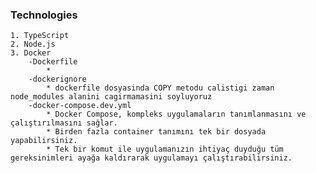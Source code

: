 ### Technologies

    1. TypeScript
    2. Node.js
    3. Docker
        -Dockerfile
            *
        -dockerignore
            * dockerfile dosyasinda COPY metodu calistigi zaman node_modules alanini cagirmamasini soyluyoruz
        -docker-compose.dev.yml
            * Docker Compose, kompleks uygulamaların tanımlanmasını ve çalıştırılmasını sağlar.
            * Birden fazla container tanımını tek bir dosyada yapabilirsiniz.
            * Tek bir komut ile uygulamanızın ihtiyaç duyduğu tüm gereksinimleri ayağa kaldırarak uygulamayı çalıştırabilirsiniz.
